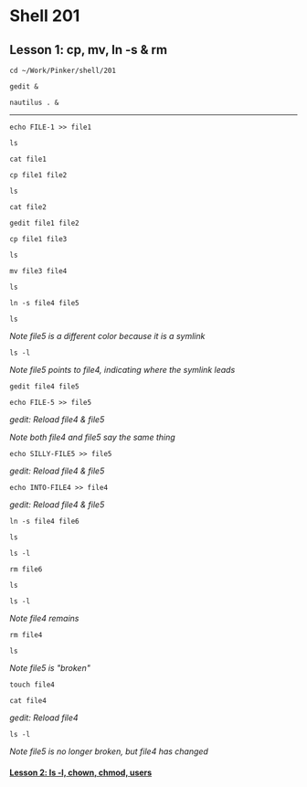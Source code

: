 # Shell 201
## Lesson 1: cp, mv, ln -s & rm

`cd ~/Work/Pinker/shell/201`

`gedit &`

`nautilus . &`
___

`echo FILE-1 >> file1`

`ls`

`cat file1`

`cp file1 file2`

`ls`

`cat file2`

`gedit file1 file2`

`cp file1 file3`

`ls`

`mv file3 file4`

`ls`

`ln -s file4 file5`

`ls`

*Note file5 is a different color because it is a symlink*

`ls -l`

*Note file5 points to file4, indicating where the symlink leads*

`gedit file4 file5`

`echo FILE-5 >> file5`

*gedit: Reload file4 & file5*

*Note both file4 and file5 say the same thing*

`echo SILLY-FILE5 >> file5`

*gedit: Reload file4 & file5*

`echo INTO-FILE4 >> file4`

*gedit: Reload file4 & file5*

`ln -s file4 file6`

`ls`

`ls -l`

`rm file6`

`ls`

`ls -l`

*Note file4 remains*

`rm file4`

`ls`

*Note file5 is "broken"*

`touch file4`

`cat file4`

*gedit: Reload file4*

`ls -l`

*Note file5 is no longer broken, but file4 has changed*

#### [Lesson 2: ls -l, chown, chmod, users](https://github.com/inkVerb/pinker/blob/master/101-shell/Lesson-02.md)
